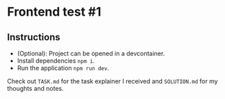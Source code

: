 # Frontend test #1

## Instructions

- (Optional): Project can be opened in a devcontainer.
- Install dependencies `npm i`.
- Run the application `npm run dev`.

Check out `TASK.md` for the task explainer I received and `SOLUTION.md` for my thoughts and notes.
